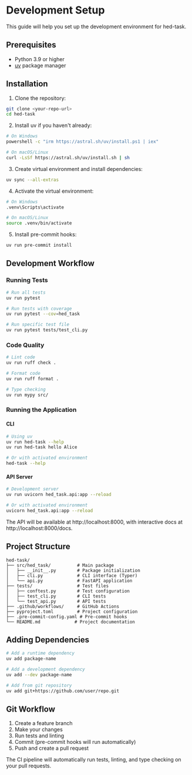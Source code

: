 # Development Setup

This guide will help you set up the development environment for hed-task.

## Prerequisites

- Python 3.9 or higher
- [uv](https://docs.astral.sh/uv/) package manager

## Installation

1. Clone the repository:
```bash
git clone <your-repo-url>
cd hed-task
```

2. Install uv if you haven't already:
```bash
# On Windows
powershell -c "irm https://astral.sh/uv/install.ps1 | iex"

# On macOS/Linux
curl -LsSf https://astral.sh/uv/install.sh | sh
```

3. Create virtual environment and install dependencies:
```bash
uv sync --all-extras
```

4. Activate the virtual environment:
```bash
# On Windows
.venv\Scripts\activate

# On macOS/Linux
source .venv/bin/activate
```

5. Install pre-commit hooks:
```bash
uv run pre-commit install
```

## Development Workflow

### Running Tests
```bash
# Run all tests
uv run pytest

# Run tests with coverage
uv run pytest --cov=hed_task

# Run specific test file
uv run pytest tests/test_cli.py
```

### Code Quality
```bash
# Lint code
uv run ruff check .

# Format code
uv run ruff format .

# Type checking
uv run mypy src/
```

### Running the Application

#### CLI
```bash
# Using uv
uv run hed-task --help
uv run hed-task hello Alice

# Or with activated environment
hed-task --help
```

#### API Server
```bash
# Development server
uv run uvicorn hed_task.api:app --reload

# Or with activated environment
uvicorn hed_task.api:app --reload
```

The API will be available at http://localhost:8000, with interactive docs at http://localhost:8000/docs.

## Project Structure

```
hed-task/
├── src/hed_task/          # Main package
│   ├── __init__.py        # Package initialization
│   ├── cli.py             # CLI interface (Typer)
│   └── api.py             # FastAPI application
├── tests/                 # Test files
│   ├── conftest.py        # Test configuration
│   ├── test_cli.py        # CLI tests
│   └── test_api.py        # API tests
├── .github/workflows/     # GitHub Actions
├── pyproject.toml         # Project configuration
├── .pre-commit-config.yaml # Pre-commit hooks
└── README.md             # Project documentation
```

## Adding Dependencies

```bash
# Add a runtime dependency
uv add package-name

# Add a development dependency
uv add --dev package-name

# Add from git repository
uv add git+https://github.com/user/repo.git
```

## Git Workflow

1. Create a feature branch
2. Make your changes
3. Run tests and linting
4. Commit (pre-commit hooks will run automatically)
5. Push and create a pull request

The CI pipeline will automatically run tests, linting, and type checking on your pull requests.
